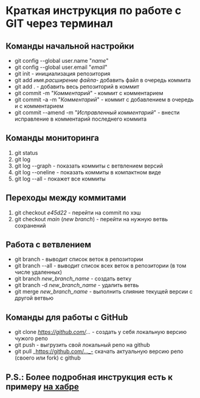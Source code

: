 # Краткая инструкция по работе с GIT через терминал

## Команды начальной настройки
* git config --global user.name "_name_"
* git config --global user.email "_email_"
* git init  - инициализация репозитория
* git add _имя.расширение файла_- добавить файл в очередь коммита
* git add .  - добавить весь репозиторий в коммит
* git commit -m "_Комментарий_"  - коммит с комментарием
* git commit -a -m "_Комментарий_"  - коммит с добавлением в очередь и с комментарием
* git commit --amend -m "_Исправленный комментарий_"  - внести исправление в комментарий последнего коммита

## Команды мониторинга
1) git status
2) git log
3) git log --graph   - показать коммиты c ветвлением версий
4) git log --oneline - показать коммиты в компактном виде
5) git log --all  - покажет все коммиты

## Переходы между коммитами
1. git checkout _e45d22_ - перейти на commit по хэш
2. git checkout _main_ (_new branch_) - перейти на нужную ветвь сохранений

## Работа с ветвлением
+ git branch  - выводит список веток в репозитории
+ git branch --all - выводит список всех веток в репозитории (в том числе удаленных)
+ git branch _new_branch_name_     - создать ветку
+ git branch -d _new_branch_name_  - удалить ветвь
+ git merge _new_branch_name_      - выполнить слияние текущей версии с другой ветвью

## Команды для работы с GitHub
* git clone _https://github.com/..._ - создать у себя локальную версию чужого репо
* git push - выгрузить свой локальный репо на github
* git pull _https://github.com/..._- скачать актуальную версию репо (своего или fork) с github


## P.S.: Более подробная инструкция есть к примеру [на хабре](https://habr.com/ru/company/ruvds/blog/599929/)
